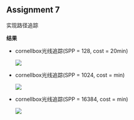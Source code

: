 ## Assignment 7

实现路径追踪

**结果**

- cornellbox光线追踪(SPP = 128, cost = 20min)

  ![](./img/cornellbox-SPP-128.png)

- cornellbox光线追踪(SPP = 1024, cost = min)

  ![](./img/cornellbox-SPP-128.png)

- cornellbox光线追踪(SPP = 16384, cost = min)

  ![](./img/cornellbox-SPP-128.png)